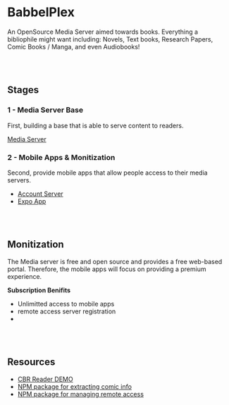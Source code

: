 # BabbelPlex 
An OpenSource Media Server aimed towards books. Everything a bibliophile might want including: Novels, Text books, Research Papers, Comic Books / Manga, and even Audiobooks!

<br></br>
## Stages 
### 1 - Media Server Base
First, building a base that is able to serve content to readers.

[Media Server](./MediaServer/README.md)

### 2 - Mobile Apps & Monitization
Second, provide mobile apps that allow people access to their media servers. 
- [Account Server](./AccountServer/README.md)
- [Expo App](./ExpoApp/README.md)

<br></br>
## Monitization
The Media server is free and open source and provides a free web-based portal. Therefore, the mobile apps will focus on providing a premium experience.

**Subscription Benifits**
  - Unlimitted access to mobile apps
  - remote access server registration
  - 

<br></br>
## Resources
- [CBR Reader DEMO](https://github.com/DesdeJorge/simple-cbr/tree/master)
- [NPM package for extracting comic info](https://www.npmjs.com/package/comic-info)
- [NPM package for managing remote access](https://www.npmjs.com/package/nat-pmp)

## 
